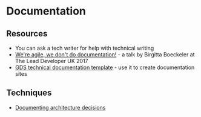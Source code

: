 # Documentation

## Resources
- You can ask a tech writer for help with technical writing
- [We're agile, we don't do documentation!](https://www.youtube.com/watch?v=UvI3zlv5oUA) - a talk by Birgitta Boeckeler at The Lead Developer UK 2017
- [GDS technical documentation template](https://github.com/alphagov/tech-docs-template) - use it to create documentation sites

## Techniques

- [Documenting architecture decisions](http://thinkrelevance.com/blog/2011/11/15/documenting-architecture-decisions)
